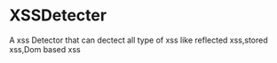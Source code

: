 # XSSDetecter
A xss Detector that can dectect all type of xss like reflected xss,stored xss,Dom based xss

